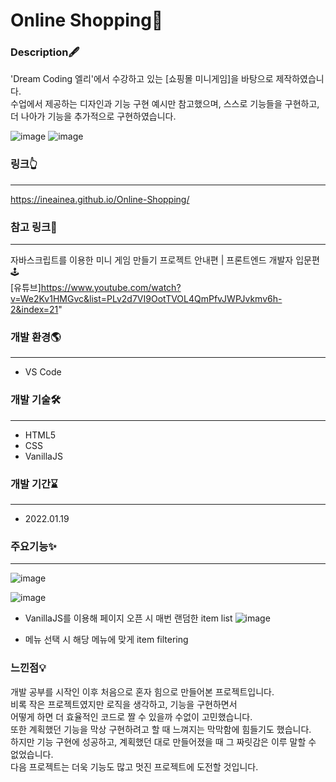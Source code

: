 # Online Shopping🛒
### Description🖋
'Dream Coding 엘리'에서 수강하고 있는 [쇼핑몰 미니게임]을 바탕으로 제작하였습니다.<br>
수업에서 제공하는 디자인과 기능 구현 예시만 참고했으며, 스스로 기능들을 구현하고, 더 나아가 기능을 추가적으로 구현하였습니다.

![image](https://user-images.githubusercontent.com/58885393/150119882-f0f40abf-96c8-48cb-a7b6-f8396e53de7b.JPG)
![image](https://user-images.githubusercontent.com/58885393/150120660-5bfd3687-6cb3-49e0-8a6b-fadcb399d294.JPG)
### 링크👆
---
https://ineainea.github.io/Online-Shopping/
### 참고 링크📃
---
자바스크립트를 이용한 미니 게임 만들기 프로젝트 안내편 | 프론트엔드 개발자 입문편 🕹<br>
[유튜브]https://www.youtube.com/watch?v=We2Kv1HMGvc&list=PLv2d7VI9OotTVOL4QmPfvJWPJvkmv6h-2&index=21"
### 개발 환경🌎
---
* VS Code
### 개발 기술🛠
---
* HTML5
* CSS
* VanillaJS
### 개발 기간⌛
---
* 2022.01.19
### 주요기능✨
---
![image](https://user-images.githubusercontent.com/58885393/150120714-fb5e1520-d71a-4ea1-92f2-650c9b2ef4b9.gif)

![image](https://user-images.githubusercontent.com/58885393/150120879-fa87d3e3-da4e-4ee8-935c-8f1be7aaba52.gif)

* VanillaJS를 이용해 페이지 오픈 시 매번 랜덤한 item list 
![image](https://user-images.githubusercontent.com/58885393/150120887-c94bb405-1a29-4dcb-9946-b1d62da129d2.gif)

* 메뉴 선택 시 해당 메뉴에 맞게 item filtering
### 느낀점💡
개발 공부를 시작인 이후 처음으로 혼자 힘으로 만들어본 프로젝트입니다.<br> 
비록 작은 프로젝트였지만 로직을 생각하고, 기능을 구현하면서<br>
어떻게 하면 더 효율적인 코드로 짤 수 있을까 수없이 고민했습니다.<br> 
또한 계획했던 기능을 막상 구현하려고 할 때 느껴지는 막막함에 힘들기도 했습니다.<br> 
하지만 기능 구현에 성공하고, 계획했던 대로 만들어졌을 때 그 짜릿감은 이루 말할 수 없었습니다.<br> 
다음 프로젝트는 더욱 기능도 많고 멋진 프로젝트에 도전할 것입니다.
